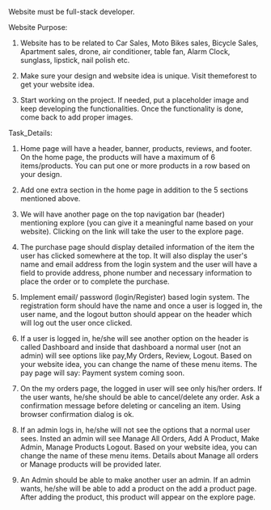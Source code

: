 Website must be full-stack developer.

Website Purpose:
1.  Website has to be related to Car Sales, Moto Bikes sales, Bicycle Sales, Apartment sales, drone, air conditioner, table fan, Alarm Clock, sunglass, lipstick, nail polish etc.

2. Make sure your design and website idea is unique. Visit themeforest to get your website idea.

3. Start working on the project. If needed, put a placeholder image and keep developing the functionalities. Once the functionality is done, come back to add proper images.


Task_Details:
1. Home page will have a header, banner, products, reviews, and footer. On the home page, the products will have a maximum of 6 items/products. You can put one or more products in a row based on your design. 

2. Add one extra section in the home page in addition to the 5 sections mentioned above.

3. We will have another page on the top navigation bar (header) mentioning explore (you can give it a meaningful name based on your website). Clicking on the link will take the user to the explore page. 

4.  The purchase page should display detailed information of the item the user has clicked somewhere at the top. It will also display the user's name and email address from the login system and the user will have a field to provide address, phone number and necessary information to place the order or to complete the purchase.

5. Implement email/ password (login/Register) based login system. The registration form should have the name and once a user is logged in, the user name, and the logout button should appear on the header which will log out the user once clicked.

6. If a user is logged in, he/she will see another option on the header is called Dashboard and inside that dashboard a normal user (not an admin) will see options like pay,My Orders, Review, Logout. Based on your website idea, you can change the name of these menu items. The pay page will say: Payment system coming soon.

7. On the my orders page, the logged in user will see only his/her orders. If the user wants, he/she should be able to cancel/delete any order. Ask a confirmation message before deleting or canceling an item. Using browser confirmation dialog is ok.


8. If an admin logs in, he/she will not see the options that a normal user sees. Insted an admin will see Manage All Orders, Add A Product, Make Admin, Manage Products Logout. Based on your website idea, you can change the name of these menu items. Details about Manage all orders or Manage products will be provided later.

9. An Admin should be able to make another user an admin. If an admin wants, he/she will be able to add a product on the add a product page. After adding the product, this product will appear on the explore page.